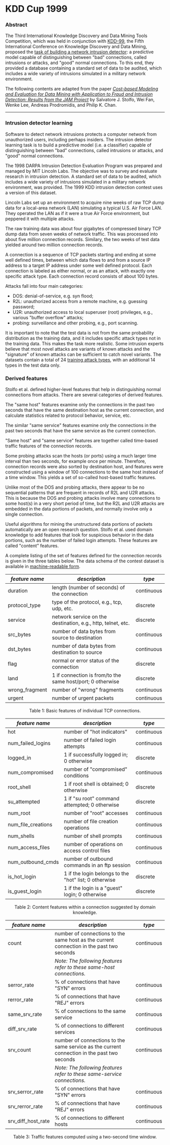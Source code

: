 # **KDD Cup 1999**

### **Abstract**

The Third International Knowledge Discovery and Data Mining Tools Competition, which was held in conjunction with [KDD-99](https://www.kdd.org/kdd-cup/view/kdd-cup-1999/Data), the Fifth International Conference on Knowledge Discovery and Data Mining, proposed the [task of building a network intrusion detector](http://kdd.ics.uci.edu/databases/kddcup99/task.html): a predictive model capable of distinguishing between "bad" connections, called intrusions or attacks, and "good" normal connections. To this end, they provided a database containing a standard set of data to be audited, which includes a wide variety of intrusions simulated in a military network environment.

The following contents are adapted from the paper [_Cost-based Modeling and Evaluation for Data Mining with Application to Fraud and Intrusion Detection: Results from the JAM Project_](http://ids.cs.columbia.edu/sites/default/files/ada511232.pdf) by Salvatore J. Stolfo, Wei Fan, Wenke Lee, Andreas Prodromidis, and Philip K. Chan.

---

### **Intrusion detector learning**

Software to detect network intrusions protects a computer network from unauthorized users, including perhaps insiders. The intrusion detector learning task is to build a predictive model (i.e. a classifier) capable of distinguishing between "bad" connections, called intrusions or attacks, and "good" normal connections.

The 1998 DARPA Intrusion Detection Evaluation Program was prepared and managed by MIT Lincoln Labs. The objective was to survey and evaluate research in intrusion detection. A standard set of data to be audited, which includes a wide variety of intrusions simulated in a military network environment, was provided. The 1999 KDD intrusion detection contest uses a version of this dataset.

Lincoln Labs set up an environment to acquire nine weeks of raw TCP dump data for a local-area network (LAN) simulating a typical U.S. Air Force LAN. They operated the LAN as if it were a true Air Force environment, but peppered it with multiple attacks.

The raw training data was about four gigabytes of compressed binary TCP dump data from seven weeks of network traffic. This was processed into about five million connection records. Similary, the two weeks of test data yielded around two million connection records.

A connection is a sequence of TCP packets starting and ending at some well defined times, between which data flows to and from a source IP address to a target IP address under some well defined protocol. Each connection is labeled as either normal, or as an attack, with exactly one specific attack type. Each connection record consists of about 100 bytes.

Attacks fall into four main categories:

* DOS: denial-of-service, e.g. syn flood;
* R2L: unauthorized access from a remote machine, e.g. guessing password;
* U2R: unauthorized access to local superuser (root) privileges, e.g., various "buffer overflow" attacks;
* probing: surveillance and other probing, e.g., port scanning.

It is important to note that the test data is not from the same probability distribution as the training data, and it includes specific attack types not in the training data. This makes the task more realistic. Some intrusion experts believe that most novel attacks are variants of known attacks and the "signature" of known attacks can be sufficient to catch novel variants. The datasets contain a total of 24 [training attack types](http://kdd.ics.uci.edu/databases/kddcup99/training_attack_types), with an additional 14 types in the test data only.

### **Derived features**

Stolfo et al. defined higher-level features that help in distinguishing normal connections from attacks. There are several categories of derived features.

The "same host" features examine only the connections in the past two seconds that have the same destination host as the current connection, and calculate statistics related to protocol behavior, service, etc.

The similar "same service" features examine only the connections in the past two seconds that have the same service as the current connection.

"Same host" and "same service" features are together called time-based traffic features of the connection records.

Some probing attacks scan the hosts (or ports) using a much larger time interval than two seconds, for example once per minute. Therefore, connection records were also sorted by destination host, and features were constructed using a window of 100 connections to the same host instead of a time window. This yields a set of so-called host-based traffic features.

Unlike most of the DOS and probing attacks, there appear to be no sequential patterns that are frequent in records of R2L and U2R attacks. This is because the DOS and probing attacks involve many connections to some host(s) in a very short period of time, but the R2L and U2R attacks are embedded in the data portions of packets, and normally involve only a single connection.

Useful algorithms for mining the unstructured data portions of packets automatically are an open research question. Stolfo et al. used domain knowledge to add features that look for suspicious behavior in the data portions, such as the number of failed login attempts. These features are called "content" features.

A complete listing of the set of features defined for the connection records is given in the three tables below. The data schema of the contest dataset is available in [machine-readable form](http://kdd.ics.uci.edu/databases/kddcup99/kddcup.names).

| _feature name_ | _description_ | _type_ |
| -------------- | ------------- | ------ |
| duration | length (number of seconds) of the connection | continuous |
| protocol_type | type of the protocol, e.g., tcp, udp, etc. | discrete |
| service | network service on the destination, e.g., http, telnet, etc. | discrete |
| src_bytes | number of data bytes from source to destination | continuous |
| dst_bytes | number of data bytes from destination to source | continuous |
| flag | normal or error status of the connection | discrete |
| land | 1 if connection is from/to the same host/port; 0 otherwise | discrete |
| wrong_fragment | number of "wrong" fragments | continuous |
| urgent | number of urgent packets | continuous |

<p align=center>Table 1: Basic features of individual TCP connections.</p>

| _feature name_ | _description_ | _type_ |
| -------------- | ------------- | ------ |
| hot | number of "hot indicators" | continuous |
| num_failed_logins | number of failed login attempts | continuous |
| logged_in | 1 if successfully logged in; 0 otherwise | discrete |
| num_compromised | number of "compromised" conditions | continuous |
| root_shell | 1 if root shell is obtained; 0 otherwise | discrete |
| su_attempted | 1 if "su root" command attempted; 0 otherwise | discrete |
| num_root | number of "root" accesses | continuous |
| num_file_creations | number of file creation operations | continuous |
| num_shells | number of shell prompts | continuous |
| num_access_files | number of operations on access control files | continuous |
| num_outbound_cmds | number of outbound commands in an ftp session | continuous |
| is_hot_login | 1 if the login belongs to the "hot" list; 0 otherwise | discrete |
| is_guest_login | 1 if the login is a "guest" login; 0 otherwise | discrete |

<p align="center">Table 2: Content features within a connection suggested by domain knowledge.</p>

| _feature name_ | _description_ | _type_ |
| -------------- | ------------- | ------ |
| count | number of connections to the same host as the current connection in the past two seconds | continuous |
| | _Note: The following features refer to these same-host connections._ | |
| serror_rate | % of connections that have "SYN" errors | continuous |
| rerror_rate | % of connections that have "REJ" errors | continuous |
| same_srv_rate | % of connections to the same service | continuous |
| diff_srv_rate | % of connections to different services | continuous |
| srv_count | number of connections to the same service as the current connection in the past two seconds | continuous |
| | _Note: The following features refer to these same-service connections._ | |
| srv_serror_rate | % of connections that have "SYN" errors | continuous |
| srv_rerror_rate | % of connections that have "REJ" errors | continuous |
| srv_diff_host_rate | % of connections to different hosts | continuous |

<p align="center">Table 3: Traffic features computed using a two-second time window.</p>
